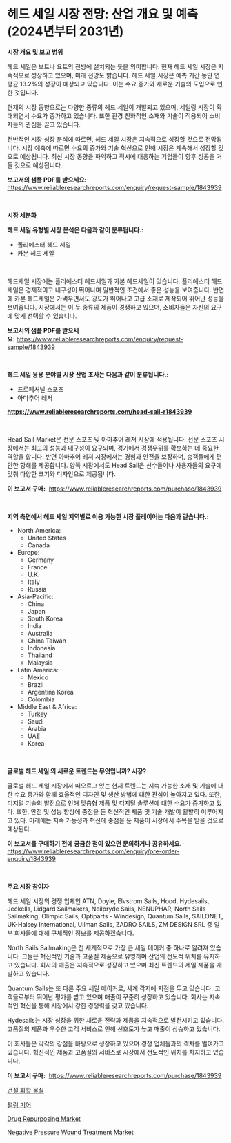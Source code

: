 <p><h1>헤드 세일 시장 전망: 산업 개요 및 예측 (2024년부터 2031년)</h1></p><p><strong>시장 개요 및 보고 범위</strong></p>
<p><p>헤드 세일은 보트나 요트의 전방에 설치되는 돛을 의미합니다. 현재 헤드 세일 시장은 지속적으로 성장하고 있으며, 미래 전망도 밝습니다. 헤드 세일 시장은 예측 기간 동안 연평균 13.2%의 성장이 예상되고 있습니다. 이는 수요 증가와 새로운 기술의 도입으로 인한 것입니다.</p><p>현재의 시장 동향으로는 다양한 종류의 헤드 세일이 개발되고 있으며, 세일링 시장이 확대되면서 수요가 증가하고 있습니다. 또한 환경 친화적인 소재와 기술이 적용되어 소비자들의 관심을 끌고 있습니다.</p><p>전반적인 시장 성장 분석에 따르면, 헤드 세일 시장은 지속적으로 성장할 것으로 전망됩니다. 시장 예측에 따르면 수요의 증가와 기술 혁신으로 인해 시장은 계속해서 성장할 것으로 예상됩니다. 최신 시장 동향을 파악하고 적시에 대응하는 기업들이 향후 성공을 거둘 것으로 예상됩니다.</p></p>
<p><strong>보고서의 샘플 PDF를 받으세요:</strong> <a href="https://www.reliableresearchreports.com/enquiry/request-sample/1843939">https://www.reliableresearchreports.com/enquiry/request-sample/1843939</a></p>
<p>&nbsp;</p>
<p><strong>시장 세분화</strong></p>
<p><strong>헤드 세일 유형별 시장 분석은 다음과 같이 분류됩니다.:</strong></p>
<p><ul><li>폴리에스터 헤드 세일</li><li>카본 헤드 세일</li></ul></p>
<p>&nbsp;</p>
<p><p>헤드세일 시장에는 폴리에스터 헤드세일과 카본 헤드세일이 있습니다. 폴리에스터 헤드세일은 경제적이고 내구성이 뛰어나며 일반적인 조건에서 좋은 성능을 보여줍니다. 반면에 카본 헤드세일은 가벼우면서도 강도가 뛰어나고 고급 소재로 제작되어 뛰어난 성능을 보여줍니다. 시장에서는 이 두 종류의 제품이 경쟁하고 있으며, 소비자들은 자신의 요구에 맞게 선택할 수 있습니다.</p></p>
<p><strong>보고서의 샘플 PDF를 받으세요:</strong>&nbsp;<a href="https://www.reliableresearchreports.com/enquiry/request-sample/1843939">https://www.reliableresearchreports.com/enquiry/request-sample/1843939</a></p>
<p>&nbsp;</p>
<p><strong> 헤드 세일 응용 분야별 시장 산업 조사는 다음과 같이 분류됩니다.:</strong></p>
<p><ul><li>프로페셔널 스포츠</li><li>아마추어 레저</li></ul></p>
<p><strong><a href="https://www.reliableresearchreports.com/head-sail-r1843939">https://www.reliableresearchreports.com/head-sail-r1843939</a></strong></p>
<p>&nbsp;</p>
<p><p>Head Sail Market은 전문 스포츠 및 아마추어 레저 시장에 적용됩니다. 전문 스포츠 시장에서는 최고의 성능과 내구성이 요구되며, 경기에서 경쟁우위를 확보하는 데 중요한 역할을 합니다. 반면 아마추어 레저 시장에서는 경험과 안전을 보장하며, 승객들에게 편안한 항해를 제공합니다. 양쪽 시장에서도 Head Sail은 선수들이나 사용자들의 요구에 맞춰 다양한 크기와 디자인으로 제공됩니다.</p></p>
<p><strong>이 보고서 구매:</strong>&nbsp; <a href="https://www.reliableresearchreports.com/purchase/1843939">https://www.reliableresearchreports.com/purchase/1843939</a></p>
<p>&nbsp;</p>
<p><strong>지역 측면에서 헤드 세일 지역별로 이용 가능한 시장 플레이어는 다음과 같습니다.:</strong></p>
<p><ul>
    <li>
        North America:
        <ul>
            <li>United States</li>
            <li>Canada</li>
        </ul>
    </li>
    <li>
        Europe:
        <ul>
            <li>Germany</li>
            <li>France</li>
            <li>U.K.</li>
            <li>Italy</li>
            <li>Russia</li>
        </ul>
    </li>
    <li>
        Asia-Pacific:
        <ul>
            <li>China</li>
            <li>Japan</li>
            <li>South Korea</li>
            <li>India</li>
            <li>Australia</li>
            <li>China Taiwan</li>
            <li>Indonesia</li>
            <li>Thailand</li>
            <li>Malaysia</li>
        </ul>
    </li>
    <li>
        Latin America:
        <ul>
            <li>Mexico</li>
            <li>Brazil</li>
            <li>Argentina Korea</li>
            <li>Colombia</li>
        </ul>
    </li>
    <li>
        Middle East & Africa:
        <ul>
            <li>Turkey</li>
            <li>Saudi</li>
            <li>Arabia</li>
            <li>UAE</li>
            <li>Korea</li>
        </ul>
    </li>
    </ul></p>
<p>&nbsp;</p>
<p><strong>글로벌 헤드 세일 의 새로운 트렌드는 무엇입니까? 시장?</strong></p>
<p><p>글로벌 헤드 세일 시장에서 떠오르고 있는 현재 트렌드는 지속 가능한 소재 및 기술에 대한 수요 증가와 함께 효율적인 디자인 및 생산 방법에 대한 관심이 높아지고 있다. 또한, 디지털 기술의 발전으로 인해 맞춤형 제품 및 디지털 솔루션에 대한 수요가 증가하고 있다. 또한, 안전 및 성능 향상에 중점을 둔 혁신적인 제품 및 기술 개발이 활발히 이루어지고 있다. 미래에는 지속 가능성과 혁신에 중점을 둔 제품이 시장에서 주목을 받을 것으로 예상된다.</p></p>
<p><strong>이 보고서를 구매하기 전에 궁금한 점이 있으면 문의하거나 공유하세요.</strong>- <a href="https://www.reliableresearchreports.com/enquiry/pre-order-enquiry/1843939">https://www.reliableresearchreports.com/enquiry/pre-order-enquiry/1843939</a></p>
<p>&nbsp;</p>
<p><strong>주요 시장 참여자</strong></p>
<p><p>헤드 세일 시장의 경쟁 업체인 ATN, Doyle, Elvstrom Sails, Hood, Hydesails, Jeckells, Lidgard Sailmakers, Neilpryde Sails, NENUPHAR, North Sails Sailmaking, Olimpic Sails, Optiparts - Windesign, Quantum Sails, SAILONET, UK-Halsey International, Ullman Sails, ZADRO SAILS, ZM DESIGN SRL 중 일부 회사들에 대해 구체적인 정보를 제공하겠습니다.</p><p>North Sails Sailmaking은 전 세계적으로 가장 큰 세일 메이커 중 하나로 알려져 있습니다. 그들은 혁신적인 기술과 고품질 제품으로 유명하며 산업의 선도적 위치를 유지하고 있습니다. 회사의 매출은 지속적으로 성장하고 있으며 최신 트렌드의 세일 제품을 개발하고 있습니다.</p><p>Quantum Sails는 또 다른 주요 세일 메이커로, 세계 각지에 지점을 두고 있습니다. 고객들로부터 뛰어난 평가를 받고 있으며 매출이 꾸준히 성장하고 있습니다. 회사는 지속적인 혁신을 통해 시장에서 강한 경쟁력을 갖고 있습니다.</p><p>Hydesails는 시장 성장을 위한 새로운 전략과 제품을 지속적으로 발전시키고 있습니다. 고품질의 제품과 우수한 고객 서비스로 인해 선호도가 높고 매출이 상승하고 있습니다.</p><p>이 회사들은 각각의 강점을 바탕으로 성장하고 있으며 경쟁 업체들과의 격차를 벌여가고 있습니다. 혁신적인 제품과 고품질의 서비스로 시장에서 선도적인 위치를 차지하고 있습니다.</p></p>
<p><strong>이 보고서 구매:</strong>&nbsp;&nbsp;<a href="https://www.reliableresearchreports.com/purchase/1843939">https://www.reliableresearchreports.com/purchase/1843939</a></p>
<p><p><a href="https://medium.com/@ineskuvalis/%EA%B1%B4%EC%84%A4-%ED%99%94%ED%95%99%EB%AC%BC%EC%A7%88-%EC%8B%9C%EC%9E%A5-%EB%B3%B4%EA%B3%A0%EC%84%9C%EB%8A%94-%EC%9D%B4-%EC%8B%9C%EC%9E%A5%EC%9D%98-%EC%B5%9C%EC%8B%A0-%ED%8A%B8%EB%A0%8C%EB%93%9C%EC%99%80-%EC%84%B1%EC%9E%A5-%EA%B8%B0%ED%9A%8C%EB%A5%BC-%EB%B3%B4%EC%97%AC%EC%A4%8D%EB%8B%88%EB%8B%A4-1b55117adfc8">건설 화학 물질</a></p><p><a href="https://github.com/GabrielBlanda5656/Market-Research-Report-List-1/blob/main/960323222627.md">펄링 기어</a></p><p><a href="https://github.com/Hazelklievgspy6vdcsmu106w/Market-Research-Report-List-2/blob/main/drug-repurposing-market.md">Drug Repurposing Market</a></p><p><a href="https://github.com/lubmix/Market-Research-Report-List-2/blob/main/negative-pressure-wound-treatment-market.md">Negative Pressure Wound Treatment Market</a></p></p>